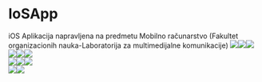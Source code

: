 # IoSApp
iOS Aplikacija napravljena na predmetu Mobilno računarstvo (Fakultet organizacionih nauka-Laboratorija za multimedijalne komunikacije)
<img src="1.png"/><img src="2.png"/><img src="3.png"/><br/>
<img src="4.png"/><img src="5.png"/><img src="6.png"/><br/>
<img src="7.png"/><img src="8.png"/><img src="9.png"/><br/>
<img src="10.png"/><img src="11.png"/>

